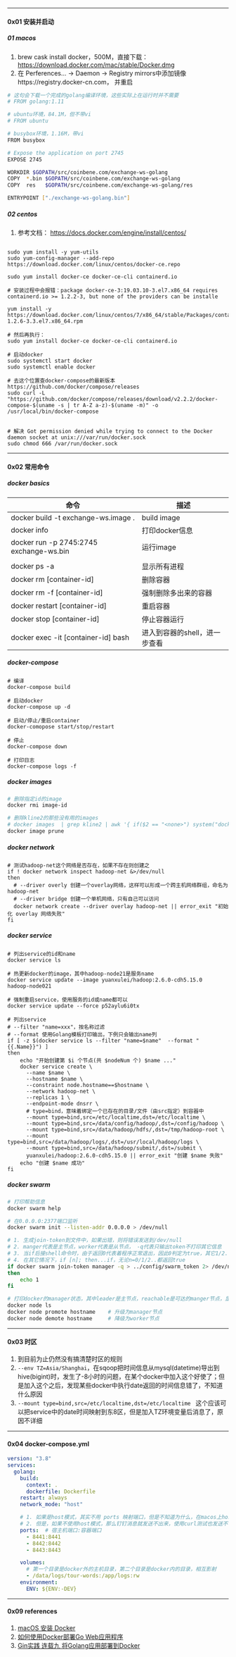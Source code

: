 

---

#### 0x01 安装并启动

##### 01 macos

1. brew cask install docker，500M，直接下载：https://download.docker.com/mac/stable/Docker.dmg
2. 在  Perferences... -> Daemon -> Registry mirrors中添加镜像https://registry.docker-cn.com， 并重启



```bash
# 这句会下载一个完成的golang编译环境，这些实际上在运行时并不需要
# FROM golang:1.11

# ubuntu环境，84.1M，但不带vi
# FROM ubuntu

# busybox环境，1.16M，带vi
FROM busybox

# Expose the application on port 2745
EXPOSE 2745

WORKDIR $GOPATH/src/coinbene.com/exchange-ws-golang
COPY  *.bin $GOPATH/src/coinbene.com/exchange-ws-golang
COPY  res   $GOPATH/src/coinbene.com/exchange-ws-golang/res

ENTRYPOINT ["./exchange-ws-golang.bin"]
```



##### 02 centos

1. 参考文档： https://docs.docker.com/engine/install/centos/

```shell

sudo yum install -y yum-utils
sudo yum-config-manager --add-repo https://download.docker.com/linux/centos/docker-ce.repo

sudo yum install docker-ce docker-ce-cli containerd.io

# 安装过程中会报错：package docker-ce-3:19.03.10-3.el7.x86_64 requires containerd.io >= 1.2.2-3, but none of the providers can be installe

yum install -y https://download.docker.com/linux/centos/7/x86_64/stable/Packages/containerd.io-1.2.6-3.3.el7.x86_64.rpm

# 然后再执行：
sudo yum install docker-ce docker-ce-cli containerd.io

# 启动docker
sudo systemctl start docker
sudo systemctl enable docker

# 去这个位置查docker-compose的最新版本 https://github.com/docker/compose/releases
sudo curl -L "https://github.com/docker/compose/releases/download/v2.2.2/docker-compose-$(uname -s | tr A-Z a-z)-$(uname -m)" -o /usr/local/bin/docker-compose


# 解决 Got permission denied while trying to connect to the Docker daemon socket at unix:///var/run/docker.sock
sudo chmod 666 /var/run/docker.sock
```



----
#### 0x02 常用命令



##### docker basics

|    命令                              |    描述           |
| -------------------------------- | ------------- |
| docker build -t exchange-ws.image . | build image   |
| docker info | 打印docker信息 |
| docker run -p 2745:2745 exchange-ws.bin | 运行image     |
|                                  |               |
| docker ps -a                     | 显示所有进程  |
| docker rm [container-id]         | 删除容器      |
| docker rm  -f [container-id] | 强制删除多出来的容器 |
| docker restart [container-id] | 重启容器 |
| docker stop [container-id] | 停止容器运行 |
| docker exec -it [container-id] bash | 进入到容器的shell，进一步查看 |



##### docker-compose

```shell
# 编译
docker-compose build

# 启动docker
docker-compose up -d

# 启动/停止/重启container
docker-comopose start/stop/restart

# 停止
docker-compose down

# 打印日志
docker-compose logs -f
```



##### docker images

```bash
# 删除指定id的image
docker rmi image-id

# 删除kline2的那些没有用的images
# docker images  | grep kline2 | awk '{ if($2 == "<none>") system("docker rmi "$3) }'
docker image prune
```



##### docker network

```shell
# 测试hadoop-net这个网络是否存在，如果不存在则创建之 
if ! docker network inspect hadoop-net &>/dev/null
then
  # --driver overly 创建一个overlay网络，这样可以形成一个跨主机网络群组，命名为hadoop-net
  # --driver bridge 创建一个单机网络，只有自己可以访问
  docker network create --driver overlay hadoop-net || error_exit "初始化 overlay 网络失败"
fi
```



##### docker service

```shell
# 列出service的id和name
docker service ls

# 热更新docker的image，其中hadoop-node21是服务name
docker service update --image yuanxulei/hadoop:2.6.0-cdh5.15.0  hadoop-node021

# 强制重启service，使用服务的id或name都可以
docker service update --force p52aylu6i0tx

# 列出service
# --filter "name=xxx"，按名称过滤
# --format 使用Golang模板打印输出，下例只会输出name列
if [ -z $(docker service ls --filter "name=$name"  --format "{{.Name}}") ]
then
    echo "开始创建第 $i 个节点(共 $nodeNum 个) $name ..."
    docker service create \
      --name $name \
      --hostname $name \
      --constraint node.hostname==$hostname \
      --network hadoop-net \
      --replicas 1 \
      --endpoint-mode dnsrr \
      # type=bind，意味着绑定一个已存在的目录/文件（由src指定）到容器中
      --mount type=bind,src=/etc/localtime,dst=/etc/localtime \
      --mount type=bind,src=/data/config/hadoop/,dst=/config/hadoop \
      --mount type=bind,src=/data/hadoop/hdfs/,dst=/tmp/hadoop-root \
      --mount type=bind,src=/data/hadoop/logs/,dst=/usr/local/hadoop/logs \
      --mount type=bind,src=/data/hadoop/submit/,dst=/submit \
      yuanxulei/hadoop:2.6.0-cdh5.15.0 || error_exit "创建 $name 失败"
    echo "创建 $name 成功"
fi
```



##### docker swarm

```bash
# 打印帮助信息
docker swarm help

# 在0.0.0.0:2377端口监听
docker swarm init --listen-addr 0.0.0.0 > /dev/null

# 1. 生成join-token到文件中，如果出错，则将错误发送到/dev/null
# 2. manger代表是主节点，worker代表是从节点， -q代表只输出token不打印其它信息
# 3. 当if后接shell命令时，由于返回0代表着程序正常退出，因此0判定为true，其它1/2..判定为false
# 4. 在其它情况下，if [n]; then...if，无论n=0/1/2..都返回true
if docker swarm join-token manager -q > ../config/swarm_token 2> /dev/null
then
	echo 1
fi

# 打印docker的manager状态，其中leader是主节点，reachable是可达的manger节点，显示为空的是worker节点
docker node ls
docker node promote hostname	# 升级为manager节点
docker node demote hostname 	# 降级为worker节点
```



-----

#### 0x03 时区

1.  到目前为止仍然没有搞清楚时区的规则
2. `--env TZ=Asia/Shanghai`，在sqoop把时间信息从mysql(datetime)导出到hive(bigint)时，发生了-8小时的问题，在某个docker中加入这个好使了；但是加入这个之后，发现某些docker中执行date返回的时间信息错了，不知道什么原因
3. `--mount type=bind,src=/etc/localtime,dst=/etc/localtime ` 这个应该可以把service中的date时间映射到东8区，但是加入TZ环境变量后消息了，原因不详细



-----

#### 0x04 docker-compose.yml



```yml
version: "3.8"
services:
  golang:
    build:
      context: .
      dockerfile: Dockerfile
    restart: always
    network_mode: "host"

    # 1. 如果是host模式，其实不用 ports 映射端口，但是不知道为什么，在macos上host模式就是无法映射出端口。在centos上面是成功的。
    # 2. 但是，如果不使用host模式，那么钉钉消息就发送不出来，使用curl测试也发送不了数据，所以还是使用host模式吧
    ports:  # 宿主机端口:容器端口
      - 8441:8441
      - 8442:8442
      - 8443:8443

    volumes:
      # 第一个目录是docker外的主机目录，第二个目录是docker内的目录，相互影射
      - /data/logs/tour-words:/app/logs:rw
    environment:
      ENV: ${ENV:-DEV}
```



---

#### 0x09 references

1. [macOS 安装 Docker](https://yeasy.gitbooks.io/docker_practice/install/mac.html)
2. [如何使用Docker部署Go Web应用程序](http://www.infoq.com/cn/articles/how-to-deploy-a-go-web-application-with-docker)
3. [Gin实践 连载九 将Golang应用部署到Docker](https://segmentfault.com/a/1190000013960558)